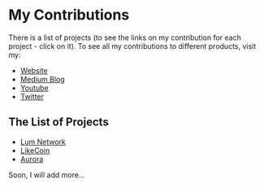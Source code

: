 # My Contributions
There is a list of projects (to see the links on my contribution for each project - click on it).
To see all my contributions to different products, visit my:

- [Website](https://marsunion.space)
- [Medium Blog](https://medium.com/@krutouchel)
- [Youtube](https://www.youtube.com/channel/UCA48cj8UZWkMbKDxuplqgQg)
- [Twitter](https://twitter.com/kolyok777)

## The List of Projects
- [Lum Network](https://github.com/krutouchel/My-Contributions/blob/main/LumNetwork.md)
- [LikeCoin](https://github.com/krutouchel/My-Contributions/blob/main/LikeCoin.md)
- [Aurora](https://github.com/krutouchel/My-Contributions/blob/main/Aurora.md)


Soon, I will add more...
